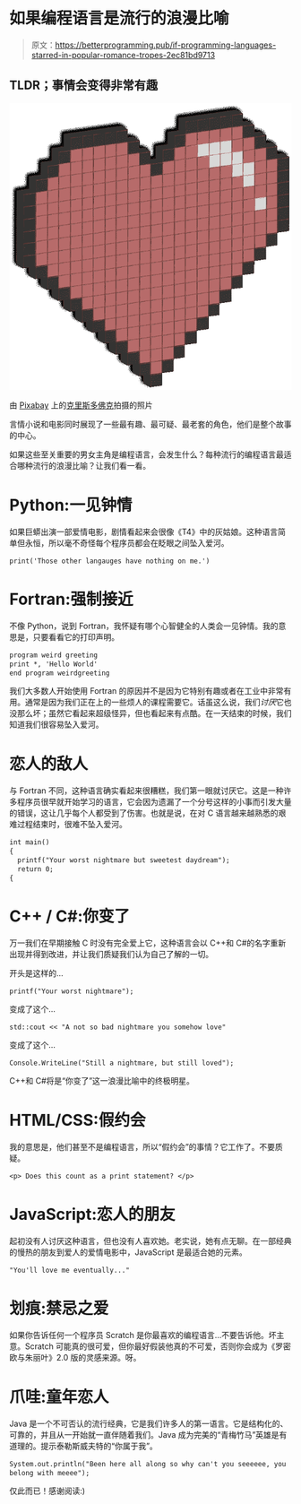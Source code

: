 # 如果编程语言是流行的浪漫比喻

> 原文：<https://betterprogramming.pub/if-programming-languages-starred-in-popular-romance-tropes-2ec81bd9713>

## TLDR；事情会变得非常有趣

![](img/af998c8f00429083c6e1e77c63a75831.png)

由 [Pixabay](https://pixabay.com/) 上的[克里斯多佛克](https://pixabay.com/users/kristopherk-1837081/)拍摄的照片

言情小说和电影同时展现了一些最有趣、最可疑、最老套的角色，他们是整个故事的中心。

如果这些至关重要的男女主角是编程语言，会发生什么？每种流行的编程语言最适合哪种流行的浪漫比喻？让我们看一看。

# Python:一见钟情

如果巨蟒出演一部爱情电影，剧情看起来会很像《T4》中的灰姑娘。这种语言简单但永恒，所以毫不奇怪每个程序员都会在眨眼之间坠入爱河。

```
print('Those other langauges have nothing on me.')
```

# Fortran:强制接近

不像 Python，说到 Fortran，我怀疑有哪个心智健全的人类会一见钟情。我的意思是，只要看看它的打印声明。

```
program weird greeting
print *, 'Hello World'
end program weirdgreeting
```

我们大多数人开始使用 Fortran 的原因并不是因为它特别有趣或者在工业中非常有用。通常是因为我们正在上的一些烦人的课程需要它。话虽这么说，我们*讨厌*它也没那么坏；虽然它看起来超级怪异，但也看起来有点酷。在一天结束的时候，我们知道我们很容易坠入爱河。

# 恋人的敌人

与 Fortran 不同，这种语言确实看起来很糟糕，我们第一眼就讨厌它。这是一种许多程序员很早就开始学习的语言，它会因为遗漏了一个分号这样的小事而引发大量的错误，这让几乎每个人都受到了伤害。也就是说，在对 C 语言越来越熟悉的艰难过程结束时，很难不坠入爱河。

```
int main()
{
  printf("Your worst nightmare but sweetest daydream");
  return 0;
{
```

# C++ / C#:你变了

万一我们在早期接触 C 时没有完全爱上它，这种语言会以 C++和 C#的名字重新出现并得到改进，并让我们质疑我们认为自己了解的一切。

开头是这样的…

```
printf("Your worst nightmare");
```

变成了这个…

```
std::cout << "A not so bad nightmare you somehow love" 
```

变成了这个…

```
Console.WriteLine("Still a nightmare, but still loved");
```

C++和 C#将是“你变了”这一浪漫比喻中的终极明星。

# HTML/CSS:假约会

我的意思是，他们甚至不是编程语言，所以“假约会”的事情？它工作了。不要质疑。

```
<p> Does this count as a print statement? </p>
```

# JavaScript:恋人的朋友

起初没有人讨厌这种语言，但也没有人喜欢她。老实说，她有点无聊。在一部经典的慢热的朋友到爱人的爱情电影中，JavaScript 是最适合她的元素。

```
"You'll love me eventually..."
```

# 划痕:禁忌之爱

如果你告诉任何一个程序员 Scratch 是你最喜欢的编程语言…不要告诉他。坏主意。Scratch 可能真的很可爱，但你最好假装他真的不可爱，否则你会成为《罗密欧与朱丽叶》2.0 版的灵感来源。呀。

# 爪哇:童年恋人

Java 是一个不可否认的流行经典，它是我们许多人的第一语言。它是结构化的、可靠的，并且从一开始就一直伴随着我们。Java 成为完美的“青梅竹马”英雄是有道理的。提示泰勒斯威夫特的“你属于我”。

```
System.out.println("Been here all along so why can't you seeeeee, you belong with meeee");
```

仅此而已！感谢阅读:)